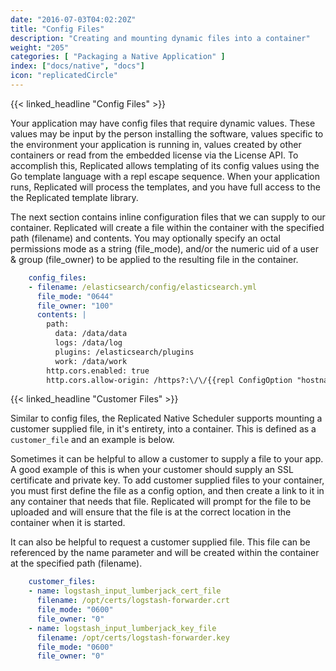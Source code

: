 ```yaml
---
date: "2016-07-03T04:02:20Z"
title: "Config Files"
description: "Creating and mounting dynamic files into a container"
weight: "205"
categories: [ "Packaging a Native Application" ]
index: ["docs/native", "docs"]
icon: "replicatedCircle"
---
```


{{< linked_headline "Config Files" >}}


Your application may have config files that require dynamic values. These values may be input by the person installing the software, values specific to the environment your application is running in, values created by other containers or read from the embedded license via the License API. To accomplish this, Replicated allows templating of its config values using the Go template language with a repl escape sequence. When your application runs, Replicated will process the templates, and you have full access to the the Replicated template library.

The next section contains inline configuration files that we can supply to our container. Replicated will create a file within the container with the specified path (filename) and contents. You may optionally specify an octal permissions mode as a string (file_mode), and/or the numeric uid of a user & group (file_owner) to be applied to the resulting file in the container.

```yaml
    config_files:
    - filename: /elasticsearch/config/elasticsearch.yml
      file_mode: "0644"
      file_owner: "100"
      contents: |
        path:
          data: /data/data
          logs: /data/log
          plugins: /elasticsearch/plugins
          work: /data/work
        http.cors.enabled: true
        http.cors.allow-origin: /https?:\/\/{{repl ConfigOption "hostname" }}(:[0-9]+)?/
```

{{< linked_headline "Customer Files" >}}

Similar to config files, the Replicated Native Scheduler supports mounting a customer supplied file, in it's entirety, into a container. This is defined as a `customer_file` and an example is below.

Sometimes it can be helpful to allow a customer to supply a file to your app. A good example of this is when your customer should supply an SSL certificate and private key. To add customer supplied files to your container, you must first define the file as a config option, and then create a link to it in any container that needs that file. Replicated will prompt for the file to be uploaded and will ensure that the file is at the correct location in the container when it is started.

It can also be helpful to request a customer supplied file. This file can be referenced by the name parameter and will be created within the container at the specified path (filename).

```yaml
    customer_files:
    - name: logstash_input_lumberjack_cert_file
      filename: /opt/certs/logstash-forwarder.crt
      file_mode: "0600"
      file_owner: "0"
    - name: logstash_input_lumberjack_key_file
      filename: /opt/certs/logstash-forwarder.key
      file_mode: "0600"
      file_owner: "0"
```
